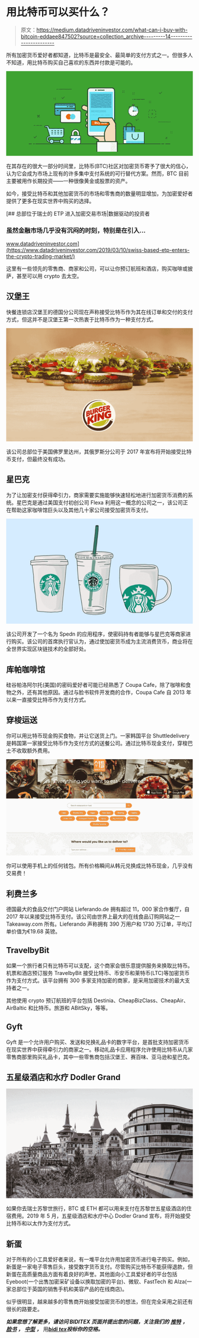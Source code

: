 # 用比特币可以买什么？

> 原文：<https://medium.datadriveninvestor.com/what-can-i-buy-with-bitcoin-eddaee847502?source=collection_archive---------14----------------------->

所有加密货币爱好者都知道，比特币是最安全、最简单的支付方式之一。但很多人不知道，用比特币购买自己喜欢的东西并付款是可能的。

![](img/7bbda226060c12a9e92240ff3fbff85e.png)

在其存在的很大一部分时间里，比特币(BTC)社区对加密货币寄予了很大的信心，认为它会成为市场上现有的许多集中支付系统的可行替代方案。然而，BTC 目前主要被用作长期投资——一种很像黄金或股票的资产。

如今，接受比特币和其他加密货币的市场和零售商的数量明显增加，为加密爱好者提供了更多在现实世界中购买的选择。

[](https://www.datadriveninvestor.com/2019/03/10/swiss-based-etp-enters-the-crypto-trading-market/) [## 总部位于瑞士的 ETP 进入加密交易市场|数据驱动的投资者

### 虽然金融市场几乎没有沉闷的时刻，特别是在引入…

www.datadriveninvestor.com](https://www.datadriveninvestor.com/2019/03/10/swiss-based-etp-enters-the-crypto-trading-market/) 

这里有一些领先的零售商、商家和公司，可以让你预订航班和酒店，购买咖啡或披萨，甚至可以用 crypto 去太空。

## **汉堡王**

快餐连锁店汉堡王的德国分公司现在声称接受比特币作为其在线订单和交付的支付方式，但这并不是汉堡王第一次热衷于比特币作为一种支付方式。

![](img/0cd647dedd4a22387c5cf655832fdee1.png)

该公司总部位于美国佛罗里达州，其俄罗斯分公司于 2017 年宣布将开始接受比特币支付，但最终没有成功。

## 星巴克

为了让加密支付获得牵引力，商家需要实施能够快速轻松地进行加密货币消费的系统。星巴克是通过美国支付初创公司 Flexa 利用这一概念的公司之一，该公司正在帮助这家咖啡馆巨头以及其他几十家公司接受加密货币支付。

![](img/a547c9be21d644df9a0891be6ab75b2e.png)

该公司开发了一个名为 Spedn 的应用程序，使密码持有者能够与星巴克等商家进行购买。该公司的首席执行官认为，通过使加密货币成为主流消费货币，商业将在全世界实现区块链技术的全部好处。

## **库帕咖啡馆**

硅谷帕洛阿尔托(美国)的密码爱好者可能已经熟悉了 Coupa Cafe，除了咖啡和食物之外，还有其他原因。通过与脸书软件开发商的合作，Coupa Cafe 自 2013 年以来一直接受比特币作为支付方式。

## 穿梭运送

你可以用比特币现金购买食物，并让它送货上门。一家韩国平台 Shuttledelivery 是韩国第一家接受比特币作为支付方式的送餐公司。通过比特币现金支付，穿梭巴士不收取额外费用。

![](img/d90144d11747b033829fc37815806cf2.png)

你可以使用手机上的任何钱包。所有价格瞬间从韩元兑换成比特币现金，几乎没有交易费！

## 利费兰多

德国最大的食品交付门户网站 Lieferando.de 拥有超过 11，000 家合作餐厅，自 2017 年以来接受比特币支付。该公司由世界上最大的在线食品订购网站之一 Takeaway.com 所有。Lieferando 声称拥有 390 万用户和 1730 万订单，平均订单价值为€19.68 英镑。

## TravelbyBit

如果一个旅行者只有比特币可以支配，这个商家会很乐意提供服务来换取比特币。机票和酒店预订服务 TravelbyBit 接受比特币、币安币和莱特币(LTC)等加密货币作为支付方式。该平台拥有 300 多家支持加密的商家，是采用加密技术的最大支持者之一。

其他使用 crypto 预订航班的平台包括 Destinia、CheapBizClass、CheapAir、AirBaltic 和比特币。旅游和 ABitSky，等等。

## Gyft

Gyft 是一个允许用户购买、发送和兑换礼品卡的数字平台，是首批支持加密货币在现实世界中获得牵引力的商家之一。移动礼品卡应用程序允许使用比特币从几家零售商那里购买礼品卡，其中一些零售商包括汉堡王、赛百味、亚马逊和星巴克。

## 五星级酒店和水疗 Dodler Grand

![](img/7b6399722209d8c0a7e21beb47d9352e.png)

如果你去瑞士苏黎世旅行，BTC 或 ETH 都可以用来支付在苏黎世五星级酒店的住宿费用。2019 年 5 月，五星级酒店和水疗中心 Dodler Grand 宣布，将开始接受比特币和以太作为支付方式。

## 新蛋

对于所有的小工具爱好者来说，有一堆平台允许用加密货币进行电子购买。例如，新蛋是一家电子零售巨头，接受数字货币支付。尽管购买比特币不能获得退款，但新蛋在高质量商品方面有着良好的声誉。其他面向小工具爱好者的平台包括 Eyeboot(一个出售加密采矿设备以换取加密的平台)、微软、FastTech 和 Alza(一家总部位于英国的销售手机和美容产品的在线商店)。

似乎很明显，越来越多的零售商开始接受加密货币的想法，但在完全采用之前还有很长的路要走。

***如果您想了解更多，请访问 BIDITEX 页面并提出您的问题，关注我们的*** [***推特***](https://twitter.com/biditex_com) ***，*** [***脸书***](https://www.facebook.com/biditex/) ***，*** [***中型***](https://medium.com/@biditex) ***，*** 用[***bidi tex***](http://www.biditex.com/)***投标你的空格。***